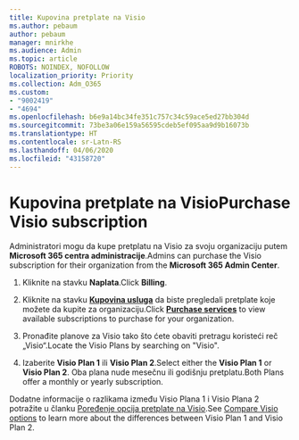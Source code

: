 ```yaml
---
title: Kupovina pretplate na Visio
ms.author: pebaum
author: pebaum
manager: mnirkhe
ms.audience: Admin
ms.topic: article
ROBOTS: NOINDEX, NOFOLLOW
localization_priority: Priority
ms.collection: Adm_O365
ms.custom:
- "9002419"
- "4694"
ms.openlocfilehash: b6e9a14bc34fe351c757c34c59ace5ed27bb304d
ms.sourcegitcommit: 73be3a06e159a56595cdeb5ef095aa9d9b16073b
ms.translationtype: HT
ms.contentlocale: sr-Latn-RS
ms.lasthandoff: 04/06/2020
ms.locfileid: "43158720"
---
```

# <a name="purchase-visio-subscription"></a><span data-ttu-id="328fd-102">Kupovina pretplate na Visio</span><span class="sxs-lookup"><span data-stu-id="328fd-102">Purchase Visio subscription</span></span>

<span data-ttu-id="328fd-103">Administratori mogu da kupe pretplatu na Visio za svoju organizaciju putem **Microsoft 365 centra administracije**.</span><span class="sxs-lookup"><span data-stu-id="328fd-103">Admins can purchase the Visio subscription for their organization from the **Microsoft 365 Admin Center**.</span></span>

1. <span data-ttu-id="328fd-104">Kliknite na stavku **Naplata**.</span><span class="sxs-lookup"><span data-stu-id="328fd-104">Click **Billing**.</span></span>

2. <span data-ttu-id="328fd-105">Kliknite na stavku **[Kupovina usluga](https://admin.microsoft.com/AdminPortal/Home?adminportal=1&msCV=%2BbOQtMNsz0ei8f5z.0.36#/catalog)** da biste pregledali pretplate koje možete da kupite za organizaciju.</span><span class="sxs-lookup"><span data-stu-id="328fd-105">Click **[Purchase services](https://admin.microsoft.com/AdminPortal/Home?adminportal=1&msCV=%2BbOQtMNsz0ei8f5z.0.36#/catalog)** to view available subscriptions to purchase for your organization.</span></span>

3. <span data-ttu-id="328fd-106">Pronađite planove za Visio tako što ćete obaviti pretragu koristeći reč „Visio“.</span><span class="sxs-lookup"><span data-stu-id="328fd-106">Locate the Visio Plans by searching on "Visio".</span></span>

4. <span data-ttu-id="328fd-107">Izaberite **Visio Plan 1** ili **Visio Plan 2**.</span><span class="sxs-lookup"><span data-stu-id="328fd-107">Select either the **Visio Plan 1** or **Visio Plan 2**.</span></span> <span data-ttu-id="328fd-108">Oba plana nude mesečnu ili godišnju pretplatu.</span><span class="sxs-lookup"><span data-stu-id="328fd-108">Both Plans offer a monthly or yearly subscription.</span></span>

<span data-ttu-id="328fd-109">Dodatne informacije o razlikama između Visio Plana 1 i Visio Plana 2 potražite u članku [Poređenje opcija pretplate na Visio](https://products.office.com/Visio/microsoft-visio-plans-and-pricing-compare-visio-options).</span><span class="sxs-lookup"><span data-stu-id="328fd-109">See [Compare Visio options](https://products.office.com/Visio/microsoft-visio-plans-and-pricing-compare-visio-options) to learn more about the differences between Visio Plan 1 and Visio Plan 2.</span></span> 
